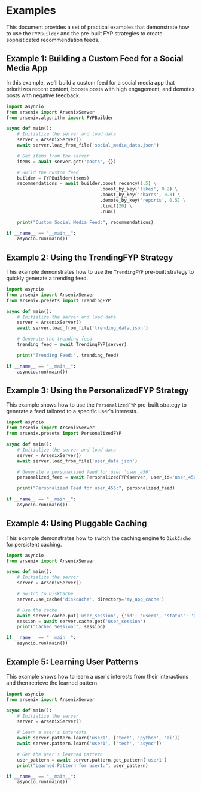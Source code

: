 # Examples

This document provides a set of practical examples that demonstrate how to use the `FYPBuilder` and the pre-built FYP strategies to create sophisticated recommendation feeds.

## Example 1: Building a Custom Feed for a Social Media App

In this example, we'll build a custom feed for a social media app that prioritizes recent content, boosts posts with high engagement, and demotes posts with negative feedback.

```python
import asyncio
from arsenix import ArsenixServer
from arsenix.algorithm import FYPBuilder

async def main():
    # Initialize the server and load data
    server = ArsenixServer()
    await server.load_from_file('social_media_data.json')

    # Get items from the server
    items = await server.get('posts', {})

    # Build the custom feed
    builder = FYPBuilder(items)
    recommendations = await builder.boost_recency(1.5) \
                                   .boost_by_key('likes', 0.2) \
                                   .boost_by_key('shares', 0.3) \
                                   .demote_by_key('reports', 0.5) \
                                   .limit(20) \
                                   .run()

    print("Custom Social Media Feed:", recommendations)

if __name__ == "__main__":
    asyncio.run(main())
```

## Example 2: Using the TrendingFYP Strategy

This example demonstrates how to use the `TrendingFYP` pre-built strategy to quickly generate a trending feed.

```python
import asyncio
from arsenix import ArsenixServer
from arsenix.presets import TrendingFYP

async def main():
    # Initialize the server and load data
    server = ArsenixServer()
    await server.load_from_file('trending_data.json')

    # Generate the trending feed
    trending_feed = await TrendingFYP(server)

    print("Trending Feed:", trending_feed)

if __name__ == "__main__":
    asyncio.run(main())
```

## Example 3: Using the PersonalizedFYP Strategy

This example shows how to use the `PersonalizedFYP` pre-built strategy to generate a feed tailored to a specific user's interests.

```python
import asyncio
from arsenix import ArsenixServer
from arsenix.presets import PersonalizedFYP

async def main():
    # Initialize the server and load data
    server = ArsenixServer()
    await server.load_from_file('user_data.json')

    # Generate a personalized feed for user 'user_456'
    personalized_feed = await PersonalizedFYP(server, user_id='user_456')

    print("Personalized Feed for user_456:", personalized_feed)

if __name__ == "__main__":
    asyncio.run(main())
```

## Example 4: Using Pluggable Caching

This example demonstrates how to switch the caching engine to `DiskCache` for persistent caching.

```python
import asyncio
from arsenix import ArsenixServer

async def main():
    # Initialize the server
    server = ArsenixServer()

    # Switch to DiskCache
    server.use_cache('diskcache', directory='my_app_cache')

    # Use the cache
    await server.cache.put('user_session', {'id': 'user1', 'status': 'active'})
    session = await server.cache.get('user_session')
    print("Cached Session:", session)

if __name__ == "__main__":
    asyncio.run(main())
```

## Example 5: Learning User Patterns

This example shows how to learn a user's interests from their interactions and then retrieve the learned pattern.

```python
import asyncio
from arsenix import ArsenixServer

async def main():
    # Initialize the server
    server = ArsenixServer()

    # Learn a user's interests
    await server.pattern.learn('user1', ['tech', 'python', 'ai'])
    await server.pattern.learn('user1', ['tech', 'async'])

    # Get the user's learned pattern
    user_pattern = await server.pattern.get_pattern('user1')
    print("Learned Pattern for user1:", user_pattern)

if __name__ == "__main__":
    asyncio.run(main())